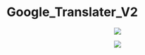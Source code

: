 # Google_Translater_V2

<p align="center">
  <a href="https://www.python.org">
    <img src="http://ForTheBadge.com/images/badges/made-with-python.svg">

  </a>
</p>
<p align="center">
  <a href="/stargazers">
    <img src="https://img.shields.io/github/stars/TroJanzHEX/Auto-Filter-Bot?style=social">

  </a>
